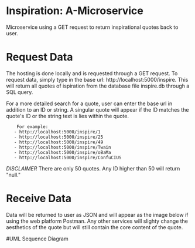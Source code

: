 # Inspiration: A-Microservice

Microservice using a GET request to return inspirational quotes back to user.

# Request Data
The hosting is done locally and is requested through a GET request. To request data, simply type in the base url: http://localhost:5000/inspire.
This will return all quotes of ispiration from the database file inspire.db through a SQL query. 

For a more detailed search for a quote, user can enter the base url in addition to an ID or string. A singular quote will appear if the ID matches the quote's ID or the string text is lies within the quote.

```
    For example: 
   - http://localhost:5000/inspire/1
   - http://localhost:5000/inspire/25
   - http://localhost:5000/inspire/49
   - http://localhost:5000/inspire/Twain
   - http://localhost:5000/inspire/oBaMa
   - http://localhost:5000/inspire/ConfuCIUS
 ```
       
*DISCLAIMER*
There are only 50 quotes. Any ID higher than 50 will return "null."

# Receive Data
Data will be returned to user as JSON and will appear as the image below if using the web platform Postman. Any other services will slighty change the aesthetics of the quote but will still contain the core content of the quote.

#UML Sequence Diagram
